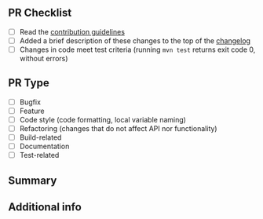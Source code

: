 <!-- THESE COMMENTS ARE MEANT ONLY FOR YOU TO SEE. PLEASE REMOVE THESE BEFORE SUBMITTING YOUR PULL REQUEST -->

## PR Checklist

- [ ] Read the [contribution guidelines](/CONTRIBUTING.md)
- [ ] Added a brief description of these changes to the top of the [changelog](/CHANGELOG.md)
- [ ] Changes in code meet test criteria (running `mvn test` returns exit code 0, without errors)

## PR Type

<!-- Please check only one, and remove the others -->

- [ ] Bugfix
- [ ] Feature
- [ ] Code style (code formatting, local variable naming)
- [ ] Refactoring (changes that do not affect API nor functionality)
- [ ] Build-related
- [ ] Documentation
- [ ] Test-related

## Summary

<!--

Briefly describe the intention behind this PR.

These questions may help you get the right idea

- What areas of interest am I covering here?
- What is the expected behavior, and how is it different from the previous behavior?
- How will this contribution help others?

-->

## Additional info

<!-- If you have additional context to provide, such as console output, test edge cases, or anything else worth mentioning, you may include it here. -->
